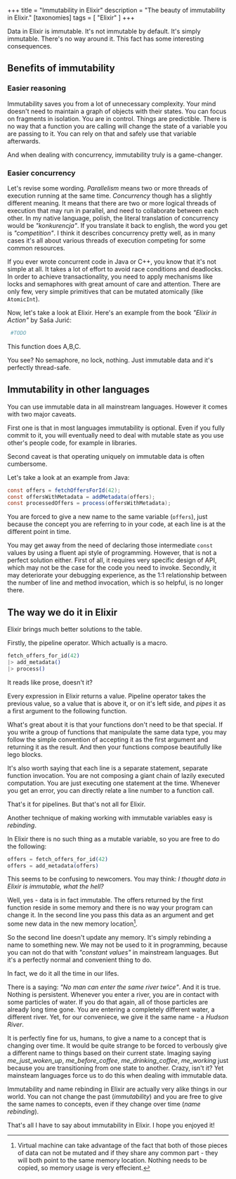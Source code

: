 +++
title = "Immutability in Elixir"
description = "The beauty of immutability in Elixir."
[taxonomies]
tags = [ "Elixir" ]
+++

Data in Elixir is immutable. It's not immutable by default. It's simply immutable. There's no way around it. This fact has some interesting consequences.

## Benefits of immutability

### Easier reasoning

Immutability saves you from a lot of unnecessary complexity. Your mind doesn't need to maintain a graph of objects with their states. You can focus on fragments in isolation. You are in control. Things are predictible. There is no way that a function you are calling will change the state of a variable you are passing to it. You can rely on that and safely use that variable afterwards.

And when dealing with concurrency, immutability truly is a game-changer.

### Easier concurrency

Let's revise some wording. _Parallelism_ means two or more threads of execution running at the same time. _Concurrency_ though has a slightly different meaning. It means that there are two or more logical threads of execution that may run in parallel, and need to collaborate between each other. In my native language, polish, the literal translation of concurrency would be _"konkurencja"_. If you translate it back to english, the word you get is _"competition"_. I think it describes concurrency pretty well, as in many cases it's all about various threads of execution competing for some common resources.

If you ever wrote concurrent code in Java or C++, you know that it's not simple at all. It takes a lot of effort to avoid race conditions and deadlocks. In order to achieve transactionality, you need to apply mechanisms like locks and semaphores with great amount of care and attention. There are only few, very simple primitives that can be mutated atomically (like `AtomicInt`).

Now, let's take a look at Elixir. Here's an example from the book _"Elixir in Action"_ by Saša Jurić:

```ex
 #TODO
```


This function does A,B,C.

You see? No semaphore, no lock, nothing. Just immutable data and it's perfectly thread-safe.

## Immutability in other languages

You can use immutable data in all mainstream languages. However it comes with two major caveats.

First one is that in most languages immutability is optional. Even if you fully commit to it, you will eventually need to deal with mutable state as you use other's people code, for example in libraries.

Second caveat is that operating uniquely on immutable data is often cumbersome.

Let's take a look at an example from Java:

```java
const offers = fetchOffersForId(42);
const offersWithMetadata = addMetadata(offers);
const processedOffers = process(offersWithMetadata);
```

You are forced to give a new name to the same variable (`offers`), just because the concept you are referring to in your code, at each line is at the different point in time.

You may get away from the need of declaring those intermediate `const` values by using a fluent api style of programming. However, that is not a perfect solution either. First of all, it requires very specific design of API, which may not be the case for the code you need to invoke. Secondly, it may deteriorate your debugging experience, as the 1:1 relationship between the number of line and method invocation, which is so helpful, is no longer there.

## The way we do it in Elixir

Elixir brings much better solutions to the table.

Firstly, the pipeline operator. Which actually is a macro.

```elixir
fetch_offers_for_id(42)
|> add_metadata()
|> process()
```

It reads like prose, doesn't it?

Every expression in Elixir returns a value. Pipeline operator takes the previous value, so a value that is above it, or on it's left side, and _pipes_ it as a first argument to the following function.

What's great about it is that your functions don't need to be that special. If you write a group of functions that manipulate the same data type, you may follow the simple convention of accepting it as the first argument and returning it as the result. And then your functions compose beautifully like lego blocks.

It's also worth saying that each line is a separate statement, separate function invocation. You are not composing a giant chain of lazily executed computation. You are just executing one statement at the time. Whenever you get an error, you can directly relate a line number to a function call.

That's it for pipelines. But that's not all for Elixir.

Another technique of making working with immutable variables easy is _rebinding_.

In Elixir there is no such thing as a mutable variable, so you are free to do the following:

```elixir
offers = fetch_offers_for_id(42)
offers = add_metadata(offers)
```

This seems to be confusing to newcomers. You may think: _I thought data in Elixir is immutable, what the hell?_

Well, yes - data is in fact immutable. The offers returned by the first function reside in some memory and there is no way your program can change it. In the second line you pass this data as an argument and get some new data in the new memory location[^1].

So the second line doesn't update any memory. It's simply rebinding a name to something new.
We may not be used to it in programming, because you can not do that with _"constant values"_ in mainstream languages. But it's a perfectly normal and convenient thing to do.

In fact, we do it all the time in our lifes.

There is a saying: _"No man can enter the same river twice"_. And it is true. Nothing is persistent. Whenever you enter a river, you are in contact with some particles of water. If you do that again, all of those particles are already long time gone. You are entering a completely different water, a different river. Yet, for our conveniece, we give it the same name - a _Hudson River_.

It is perfectly fine for us, humans, to give a name to a concept that is changing over time.
It would be quite strange to be forced to verbously give a different name to things based on their current state. Imaging saying _me_just_woken_up_, _me_before_coffee_, _me_drinking_coffee_, _me_working_ just because you are transitioning from one state to another. Crazy, isn't it? Yet mainsteam languages force us to do this when dealing with immutable data.

Immutability and name rebinding in Elixir are actually very alike things in our world. You can not change the past (_immutability_) and you are free to give the same names to concepts, even if they change over time (_name rebinding_).

That's all I have to say about immutability in Elixir. I hope you enjoyed it!

[^1]: Virtual machine can take advantage of the fact that both of those pieces of data can not be mutated and if they share any common part - they will both point to the same memory location. Nothing needs to be copied, so memory usage is very effecient.
